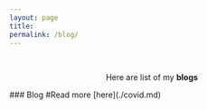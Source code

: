 ```yaml
---
layout: page
title: 
permalink: /blog/
---
```


<br />
<p align="center">
Here are list of my <b>blogs</b>
</p>
### Blog
#Read more [here](./covid.md) 
